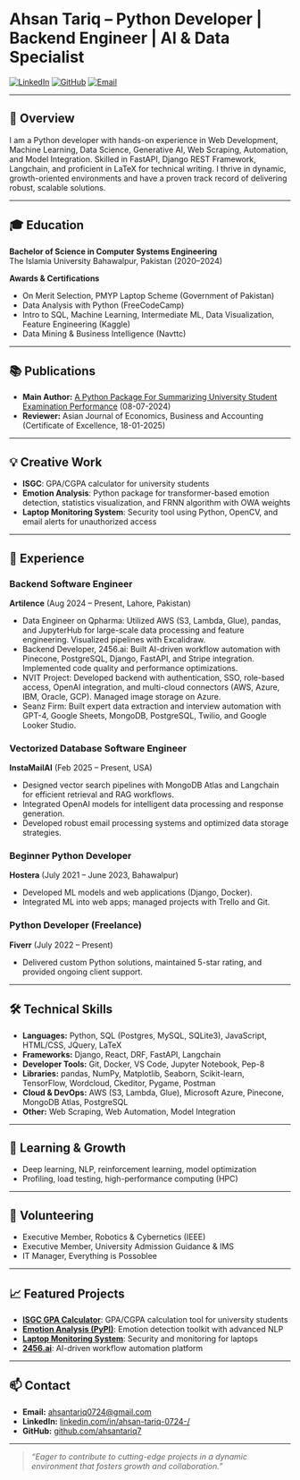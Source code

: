 # Ahsan Tariq – Python Developer | Backend Engineer | AI & Data Specialist

[![LinkedIn](https://img.shields.io/badge/LinkedIn-Profile-blue?logo=linkedin)](https://linkedin.com/in/ahsan-tariq-0724-/)
[![GitHub](https://img.shields.io/badge/GitHub-Profile-black?logo=github)](https://github.com/ahsantariq7)
[![Email](https://img.shields.io/badge/Email-Contact-informational)](mailto:ahsantariq0724@gmail.com)

---

## 📝 Overview

I am a Python developer with hands-on experience in Web Development, Machine Learning, Data Science, Generative AI, Web Scraping, Automation, and Model Integration. Skilled in FastAPI, Django REST Framework, Langchain, and proficient in LaTeX for technical writing. I thrive in dynamic, growth-oriented environments and have a proven track record of delivering robust, scalable solutions.

---

## 🎓 Education

**Bachelor of Science in Computer Systems Engineering**  
The Islamia University Bahawalpur, Pakistan (2020–2024)

**Awards & Certifications**
- On Merit Selection, PMYP Laptop Scheme (Government of Pakistan)
- Data Analysis with Python (FreeCodeCamp)
- Intro to SQL, Machine Learning, Intermediate ML, Data Visualization, Feature Engineering (Kaggle)
- Data Mining & Business Intelligence (Navttc)

---

## 📚 Publications

- **Main Author:** [A Python Package For Summarizing University Student Examination Performance](https://www.researchgate.net/) (08-07-2024)
- **Reviewer:** Asian Journal of Economics, Business and Accounting (Certificate of Excellence, 18-01-2025)

---

## 💡 Creative Work

- **ISGC**: GPA/CGPA calculator for university students
- **Emotion Analysis**: Python package for transformer-based emotion detection, statistics visualization, and FRNN algorithm with OWA weights
- **Laptop Monitoring System**: Security tool using Python, OpenCV, and email alerts for unauthorized access

---

## 💼 Experience

### Backend Software Engineer  
**Artilence** (Aug 2024 – Present, Lahore, Pakistan)

- Data Engineer on Qpharma: Utilized AWS (S3, Lambda, Glue), pandas, and JupyterHub for large-scale data processing and feature engineering. Visualized pipelines with Excalidraw.
- Backend Developer, 2456.ai: Built AI-driven workflow automation with Pinecone, PostgreSQL, Django, FastAPI, and Stripe integration. Implemented code quality and performance optimizations.
- NVIT Project: Developed backend with authentication, SSO, role-based access, OpenAI integration, and multi-cloud connectors (AWS, Azure, IBM, Oracle, GCP). Managed image storage on Azure.
- Seanz Firm: Built expert data extraction and interview automation with GPT-4, Google Sheets, MongoDB, PostgreSQL, Twilio, and Google Looker Studio.

### Vectorized Database Software Engineer  
**InstaMailAI** (Feb 2025 – Present, USA)

- Designed vector search pipelines with MongoDB Atlas and Langchain for efficient retrieval and RAG workflows.
- Integrated OpenAI models for intelligent data processing and response generation.
- Developed robust email processing systems and optimized data storage strategies.

### Beginner Python Developer  
**Hostera** (July 2021 – June 2023, Bahawalpur)

- Developed ML models and web applications (Django, Docker).
- Integrated ML into web apps; managed projects with Trello and Git.

### Python Developer (Freelance)  
**Fiverr** (July 2022 – Present)

- Delivered custom Python solutions, maintained 5-star rating, and provided ongoing client support.

---

## 🛠️ Technical Skills

- **Languages:** Python, SQL (Postgres, MySQL, SQLite3), JavaScript, HTML/CSS, JQuery, LaTeX
- **Frameworks:** Django, React, DRF, FastAPI, Langchain
- **Developer Tools:** Git, Docker, VS Code, Jupyter Notebook, Pep-8
- **Libraries:** pandas, NumPy, Matplotlib, Seaborn, Scikit-learn, TensorFlow, Wordcloud, Ckeditor, Pygame, Postman
- **Cloud & DevOps:** AWS (S3, Lambda, Glue), Microsoft Azure, Pinecone, MongoDB Atlas, PostgreSQL
- **Other:** Web Scraping, Web Automation, Model Integration

---

## 🚀 Learning & Growth

- Deep learning, NLP, reinforcement learning, model optimization
- Profiling, load testing, high-performance computing (HPC)

---

## 🤝 Volunteering

- Executive Member, Robotics & Cybernetics (IEEE)
- Executive Member, University Admission Guidance & IMS
- IT Manager, Everything is Possoblee

---

## 📈 Featured Projects

- **[ISGC GPA Calculator](#)**: GPA/CGPA calculation tool for university students
- **[Emotion Analysis (PyPI)](#)**: Emotion detection toolkit with advanced NLP
- **[Laptop Monitoring System](#)**: Security and monitoring for laptops
- **[2456.ai](https://jerichoai.io)**: AI-driven workflow automation platform

---

## 📫 Contact

- **Email:** ahsantariq0724@gmail.com
- **LinkedIn:** [linkedin.com/in/ahsan-tariq-0724-/](https://linkedin.com/in/ahsan-tariq-0724-/)
- **GitHub:** [github.com/ahsantariq7](https://github.com/ahsantariq7)

---

> _“Eager to contribute to cutting-edge projects in a dynamic environment that fosters growth and collaboration.”_

